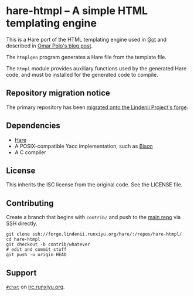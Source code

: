 # hare-htmpl – A simple HTML templating engine

This is a Hare port of the HTML templating engine used in
[Got](https://got.gameoftrees.org/?action=summary&path=got.git)
and described in
[Omar Polo's blog post](https://www.omarpolo.com/post/template.html).

The `htmplgen` program generates a Hare file from the template file.

The `htmpl` module provides auxiliary functions used by the generated Hare
code, and must be installed for the generated code to compile.

## Repository migration notice

The primary repository has been
[migrated onto the Lindenii Project's forge](https://forge.lindenii.runxiyu.org/hare/:/repos/hare-htmpl/).

## Dependencies

- [Hare](https://harelang.org)
- A POSIX-compatible Yacc implementation, such as
  [Bison](https://www.gnu.org/software/bison/)
- A C compiler

## License

This inherits the ISC license from the original code. See the LICENSE file.

## Contributing

Create a branch that begins with `contrib/` and push to the
[main repo](https://forge.lindenii.runxiyu.org/hare/:/repos/hare-htmpl/)
via SSH directly.

```
git clone ssh://forge.lindenii.runxiyu.org/hare/:/repos/hare-htmpl/
cd hare-htmpl
git checkout -b contrib/whatever
# edit and commit stuff
git push -u origin HEAD
```

## Support

[`#chat`](https://webirc.runxiyu.org/kiwiirc/#chat)
on
[irc.runxiyu.org](https://irc.runxiyu.org/).
